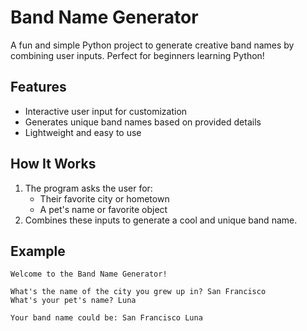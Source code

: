 # Band Name Generator

A fun and simple Python project to generate creative band names by combining user inputs. Perfect for beginners learning Python!

## Features

- Interactive user input for customization
- Generates unique band names based on provided details
- Lightweight and easy to use

## How It Works

1. The program asks the user for:
   - Their favorite city or hometown
   - A pet's name or favorite object
2. Combines these inputs to generate a cool and unique band name.

## Example

```plaintext
Welcome to the Band Name Generator!

What's the name of the city you grew up in? San Francisco
What's your pet's name? Luna

Your band name could be: San Francisco Luna
